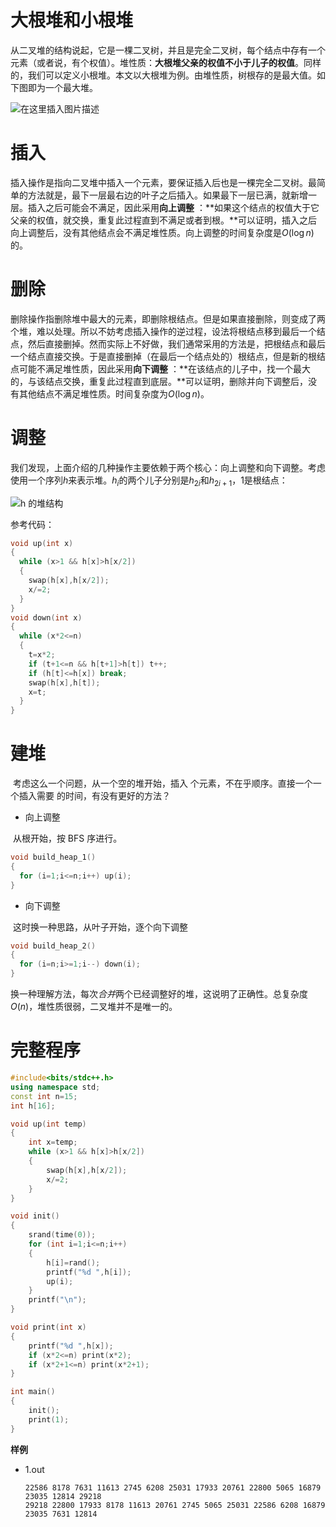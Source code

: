 # 大根堆和小根堆

​           从二叉堆的结构说起，它是一棵二叉树，并且是完全二叉树，每个结点中存有一个元素（或者说，有个权值）。堆性质：**大根堆父亲的权值不小于儿子的权值**。同样的，我们可以定义小根堆。本文以大根堆为例。由堆性质，树根存的是最大值。如下图即为一个最大堆。

![在这里插入图片描述](https://raw.githubusercontent.com/WCY-dt/PictureBed/master/2020/12/1b3f86357be5135a4b744ce490b502d0-d435cd.png)

# 插入

​           插入操作是指向二叉堆中插入一个元素，要保证插入后也是一棵完全二叉树。最简单的方法就是，最下一层最右边的叶子之后插入。如果最下一层已满，就新增一层。插入之后可能会不满足，因此采用**向上调整** ：**如果这个结点的权值大于它父亲的权值，就交换，重复此过程直到不满足或者到根。**可以证明，插入之后向上调整后，没有其他结点会不满足堆性质。向上调整的时间复杂度是$O(\log{n})$的。

# 删除

​           删除操作指删除堆中最大的元素，即删除根结点。但是如果直接删除，则变成了两个堆，难以处理。所以不妨考虑插入操作的逆过程，设法将根结点移到最后一个结点，然后直接删掉。然而实际上不好做，我们通常采用的方法是，把根结点和最后一个结点直接交换。于是直接删掉（在最后一个结点处的）根结点，但是新的根结点可能不满足堆性质，因此采用**向下调整** ：**在该结点的儿子中，找一个最大的，与该结点交换，重复此过程直到底层。**可以证明，删除并向下调整后，没有其他结点不满足堆性质。时间复杂度为$O(\log{n})$。

# 调整

​           我们发现，上面介绍的几种操作主要依赖于两个核心：向上调整和向下调整。考虑使用一个序列$h$来表示堆。$h_i$的两个儿子分别是$h_{2i}$和$h_{2i+1}$，$1$是根结点：

![h 的堆结构](https://raw.githubusercontent.com/WCY-dt/PictureBed/master/2020/12/3b4b8e98f4183d86620694744e8837a1-20803d.png)

参考代码：

```cpp
void up(int x)
{
  while (x>1 && h[x]>h[x/2]) 
  {
    swap(h[x],h[x/2]);
    x/=2;
  }
}
void down(int x)
{
  while (x*2<=n)
  {
    t=x*2;
    if (t+1<=n && h[t+1]>h[t]) t++;
    if (h[t]<=h[x]) break;
    swap(h[x],h[t]);
    x=t;
  }
}
```

# 建堆

​           考虑这么一个问题，从一个空的堆开始，插入 个元素，不在乎顺序。直接一个一个插入需要 的时间，有没有更好的方法？

- 向上调整

​           从根开始，按 BFS 序进行。

```cpp
void build_heap_1() 
{
  for (i=1;i<=n;i++) up(i);
}
```

- 向下调整

​           这时换一种思路，从叶子开始，逐个向下调整

```cpp
void build_heap_2()
{
  for (i=n;i>=1;i--) down(i);
}
```

​           换一种理解方法，每次*合并*两个已经调整好的堆，这说明了正确性。总复杂度$O(n)$，堆性质很弱，二叉堆并不是唯一的。

# 完整程序

```cpp
#include<bits/stdc++.h>
using namespace std;
const int n=15;
int h[16];

void up(int temp)
{
	int x=temp;
	while (x>1 && h[x]>h[x/2]) 
	{
		swap(h[x],h[x/2]);
		x/=2;
	}
}

void init()
{
	srand(time(0));
	for (int i=1;i<=n;i++)
	{
		h[i]=rand();
		printf("%d ",h[i]);
		up(i);
	}
	printf("\n");
}

void print(int x)
{
	printf("%d ",h[x]);
	if (x*2<=n) print(x*2);
	if (x*2+1<=n) print(x*2+1);
}

int main()
{
	init();
	print(1);
}
```

**样例**

- 1.out

  ```
  22586 8178 7631 11613 2745 6208 25031 17933 20761 22800 5065 16879 23035 12814 29218
  29218 22800 17933 8178 11613 20761 2745 5065 25031 22586 6208 16879 23035 7631 12814
  ```

